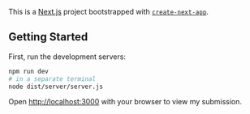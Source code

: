 This is a [Next.js](https://nextjs.org) project bootstrapped with [`create-next-app`](https://nextjs.org/docs/app/api-reference/cli/create-next-app).

## Getting Started

First, run the development servers:

```bash
npm run dev
# in a separate terminal
node dist/server/server.js
```

Open [http://localhost:3000](http://localhost:3000) with your browser to view my submission.

